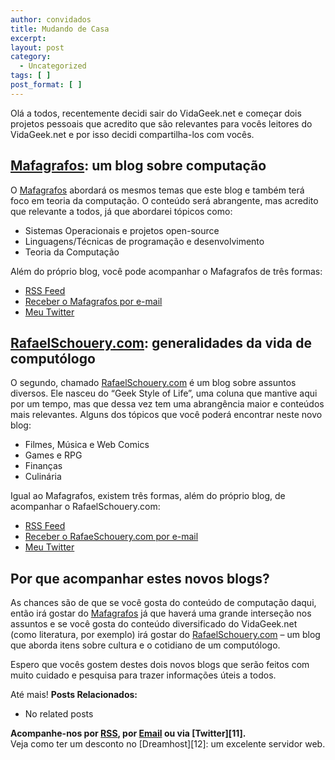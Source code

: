 ```yaml
---
author: convidados
title: Mudando de Casa
excerpt:
layout: post
category:
  - Uncategorized
tags: [ ]
post_format: [ ]
---
```

Olá a todos, recentemente decidi sair do VidaGeek.net e começar dois projetos pessoais que acredito que são relevantes para vocês leitores do VidaGeek.net e por isso decidi compartilha-los com vocês.

## [Mafagrafos][1]: um blog sobre computação

O [Mafagrafos][1] abordará os mesmos temas que este blog e também terá foco em teoria da computação. O conteúdo será abrangente, mas acredito que relevante a todos, já que abordarei tópicos como:

*   Sistemas Operacionais e projetos open-source
*   Linguagens/Técnicas de programação e desenvolvimento
*   Teoria da Computação

Além do próprio blog, você pode acompanhar o Mafagrafos de três formas:

*   [RSS Feed][2]
*   [Receber o Mafagrafos por e-mail][3]
*   [Meu Twitter][4]

## [RafaelSchouery.com][5]: generalidades da vida de computólogo

O segundo, chamado [RafaelSchouery.com][5] é um blog sobre assuntos diversos. Ele nasceu do “Geek Style of Life”, uma coluna que mantive aqui por um tempo, mas que dessa vez tem uma abrangência maior e conteúdos mais relevantes. Alguns dos tópicos que você poderá encontrar neste novo blog:

*   Filmes, Música e Web Comics
*   Games e RPG
*   Finanças
*   Culinária

Igual ao Mafagrafos, existem três formas, além do próprio blog, de acompanhar o RafaelSchouery.com:

*   [RSS Feed][6]
*   [Receber o RafaeSchouery.com por e-mail][7]
*   [Meu Twitter][4]

## Por que acompanhar estes novos blogs?

As chances são de que se você gosta do conteúdo de computação daqui, então irá gostar do [Mafagrafos][1] já que haverá uma grande interseção nos assuntos e se você gosta do conteúdo diversificado do VidaGeek.net (como literatura, por exemplo) irá gostar do [RafaelSchouery.com][5] – um blog que aborda itens sobre cultura e o cotidiano de um computólogo.

Espero que vocês gostem destes dois novos blogs que serão feitos com muito cuidado e pesquisa para trazer informações úteis a todos.

Até mais! 
**Posts Relacionados:** 
*   No related posts









**Acompanhe-nos por [ RSS][9], por [Email][10] ou via [Twitter][11].**  
Veja como ter um desconto no [Dreamhost][12]: um excelente servidor web.

 [1]: http://mafagrafos.com "Mafagrafos"
 [2]: http://feeds.feedburner.com/mafagrafos
 [3]: http://feedburner.google.com/fb/a/mailverify?uri=Mafagrafos&loc=pt_BR
 [4]: http://twitter.com/schouery
 [5]: http://rafaelschouery.com "RafaelSchouery.com"
 [6]: http://feeds.feedburner.com/rafaelschouery
 [7]: http://feedburner.google.com/fb/a/mailverify?uri=rafaelschouery&loc=pt_BR
 [8]: https://twitter.com/share
 [9]: http://feeds.feedburner.com/VidaGeek
 [10]: http://feedburner.google.com/fb/a/mailverify?uri=VidaGeek&loc=pt_BR


